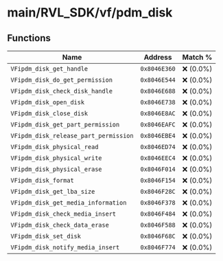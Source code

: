 # main/RVL_SDK/vf/pdm_disk

## Functions

| Name | Address | Match % |
|------|---------|---------|
| `VFipdm_disk_get_handle` | `0x8046E360` | :x: (0.0%) |
| `VFipdm_disk_do_get_permission` | `0x8046E544` | :x: (0.0%) |
| `VFipdm_disk_check_disk_handle` | `0x8046E688` | :x: (0.0%) |
| `VFipdm_disk_open_disk` | `0x8046E738` | :x: (0.0%) |
| `VFipdm_disk_close_disk` | `0x8046E8AC` | :x: (0.0%) |
| `VFipdm_disk_get_part_permission` | `0x8046EAFC` | :x: (0.0%) |
| `VFipdm_disk_release_part_permission` | `0x8046EBE4` | :x: (0.0%) |
| `VFipdm_disk_physical_read` | `0x8046ED74` | :x: (0.0%) |
| `VFipdm_disk_physical_write` | `0x8046EEC4` | :x: (0.0%) |
| `VFipdm_disk_physical_erase` | `0x8046F014` | :x: (0.0%) |
| `VFipdm_disk_format` | `0x8046F154` | :x: (0.0%) |
| `VFipdm_disk_get_lba_size` | `0x8046F28C` | :x: (0.0%) |
| `VFipdm_disk_get_media_information` | `0x8046F378` | :x: (0.0%) |
| `VFipdm_disk_check_media_insert` | `0x8046F484` | :x: (0.0%) |
| `VFipdm_disk_check_data_erase` | `0x8046F588` | :x: (0.0%) |
| `VFipdm_disk_set_disk` | `0x8046F68C` | :x: (0.0%) |
| `VFipdm_disk_notify_media_insert` | `0x8046F774` | :x: (0.0%) |